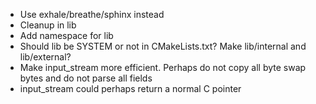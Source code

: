 * Use exhale/breathe/sphinx instead
* Cleanup in lib
* Add namespace for lib
* Should lib be SYSTEM or not in CMakeLists.txt? Make lib/internal and lib/external?
* Make input_stream more efficient. Perhaps do not copy all byte swap bytes and do not parse all fields
* input_stream could perhaps return a normal C pointer
